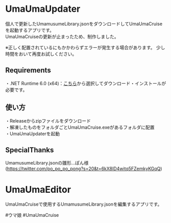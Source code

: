 # UmaUmaUpdater
個人で更新したUmamusumeLibrary.jsonをダウンロードしてUmaUmaCruiseを起動するアプリです。  
UmaUmaCruiseの更新が止まったため、制作しました。

※正しく配置されているにもかかわらずエラーが発生する場合があります。
少し時間をおいて再度お試しください。

## Requirements
・.NET Runtime 6.0 (x64)：[こちら](https://dotnet.microsoft.com/ja-jp/download/dotnet/6.0)から選択してダウンロード・インストールが必要です。

## 使い方
・Releaseからzipファイルをダウンロード  
・解凍したものをフォルダごとUmaUmaCruise.exeがあるフォルダに配置  
・UmaUmaUpdaterを起動

## SpecialThanks  
UmamusumeLibrary.jsonの雛形...ぽん様 (https://twitter.com/po_po_po_pong?s=20&t=6kX8ID4witq5FZemkyKGqQ)


# UmaUmaEditor
UmaUmaCruiseで使用するUmamusumeLibrary.jsonを編集するアプリです。

#ウマ娘 
#UmaUmaCruise

